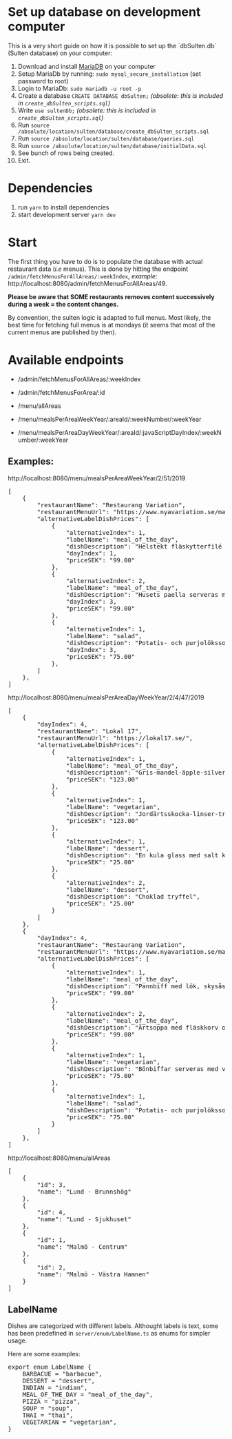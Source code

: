 # Set up database on development computer

This is a very short guide on how it is possible to set up the ´dbSulten.db´ (Sulten database) on your computer:

1. Download and install [MariaDB](https://mariadb.org/download/) on your computer
1. Setup MariaDb by running: `sudo mysql_secure_installation` (set password to root)
1. Login to MariaDb: `sudo mariadb -u root -p`
1. Create a database `CREATE DATABASE dbSulten;` _(obsolete: this is included in `create_dbSulten_scripts.sql`)_
1. Write `use sultenDb;` _(obsolete: this is included in `create_dbSulten_scripts.sql`)_
1. Run `source /absolute/location/sulten/database/create_dbSulten_scripts.sql`
1. Run `source /absolute/location/sulten/database/queries.sql`
1. Run `source /absolute/location/sulten/database/initialData.sql`
1. See bunch of rows being created.
1. Exit.

# Dependencies

1. run `yarn` to install dependencies
1. start development server `yarn dev`

# Start
The first thing you have to do is to populate the database with actual restaurant data (_i.e_ menus). This is done by hitting the endpoint `/admin/fetchMenusForAllAreas/:weekIndex`, _example:_  http://localhost:8080/admin/fetchMenusForAllAreas/49.

**Please be aware that SOME restaurants removes content successively during a week = the content changes.**

By convention, the sulten logic is adapted to full menus. Most likely, the best time for fetching full menus is at mondays (it seems that most of the current menus are published by then).

# Available endpoints

- /admin/fetchMenusForAllAreas/:weekIndex
- /admin/fetchMenusForArea/:id

- /menu/allAreas
- /menu/mealsPerAreaWeekYear/:areaId/:weekNumber/:weekYear
- /menu/mealsPerAreaDayWeekYear/:areaId/:javaScriptDayIndex/:weekNumber/:weekYear

## Examples:

http://localhost:8080/menu/mealsPerAreaWeekYear/2/51/2019

<pre>[
    {
        "restaurantName": "Restaurang Variation",
        "restaurantMenuUrl": "https://www.nyavariation.se/matsedel/",
        "alternativeLabelDishPrices": [
            {
                "alternativeIndex": 1,
                "labelName": "meal_of_the_day",
                "dishDescription": "Helstekt fläskytterfilé med glöggkokta sviskon, gräddsås och kokt potatis",
                "dayIndex": 1,
                "priceSEK": "99.00"
            },
            {
                "alternativeIndex": 2,
                "labelName": "meal_of_the_day",
                "dishDescription": "Husets paella serveras med vitlöksyoghurt",
                "dayIndex": 3,
                "priceSEK": "99.00"
            },
            {
                "alternativeIndex": 1,
                "labelName": "salad",
                "dishDescription": "Potatis- och purjolökssoppa",
                "dayIndex": 3,
                "priceSEK": "75.00"
            },
        ]
    },
]</pre>

http://localhost:8080/menu/mealsPerAreaDayWeekYear/2/4/47/2019

<pre>[
    {
        "dayIndex": 4,
        "restaurantName": "Lokal 17",
        "restaurantMenuUrl": "https://lokal17.se/",
        "alternativeLabelDishPrices": [
            {
                "alternativeIndex": 1,
                "labelName": "meal_of_the_day",
                "dishDescription": "Gris-mandel-äpple-silverlök",
                "priceSEK": "123.00"
            },
            {
                "alternativeIndex": 1,
                "labelName": "vegetarian",
                "dishDescription": "Jordärtsskocka-linser-tryffel-svamp",
                "priceSEK": "123.00"
            },
            {
                "alternativeIndex": 1,
                "labelName": "dessert",
                "dishDescription": "En kula glass med salt kola & crisp",
                "priceSEK": "25.00"
            },
            {
                "alternativeIndex": 2,
                "labelName": "dessert",
                "dishDescription": "Choklad tryffel",
                "priceSEK": "25.00"
            }
        ]
    },
    {
        "dayIndex": 4,
        "restaurantName": "Restaurang Variation",
        "restaurantMenuUrl": "https://www.nyavariation.se/matsedel/",
        "alternativeLabelDishPrices": [
            {
                "alternativeIndex": 1,
                "labelName": "meal_of_the_day",
                "dishDescription": "Pannbiff med lök, skysås, lingonsylt och kokt potatis",
                "priceSEK": "99.00"
            },
            {
                "alternativeIndex": 2,
                "labelName": "meal_of_the_day",
                "dishDescription": "Ärtsoppa med fläskkorv och rökt fläsksida",
                "priceSEK": "99.00"
            },
            {
                "alternativeIndex": 1,
                "labelName": "vegetarian",
                "dishDescription": "Bönbiffar serveras med vitlöksyoghurt",
                "priceSEK": "75.00"
            },
            {
                "alternativeIndex": 1,
                "labelName": "salad",
                "dishDescription": "Potatis- och purjolökssoppa",
                "priceSEK": "75.00"
            }
        ]
    },
]</pre>

http://localhost:8080/menu/allAreas

<pre>[
    {
        "id": 3,
        "name": "Lund - Brunnshög"
    },
    {
        "id": 4,
        "name": "Lund - Sjukhuset"
    },
    {
        "id": 1,
        "name": "Malmö - Centrum"
    },
    {
        "id": 2,
        "name": "Malmö - Västra Hamnen"
    }
]</pre>

## LabelName
Dishes are categorized with different labels. Althought labels is text, some has been predefined in `server/enum/LabelName.ts` as enums for simpler usage.

Here are some examples:
<pre>export enum LabelName {
    BARBACUE = "barbacue",
    DESSERT = "dessert",
    INDIAN = "indian",
    MEAL_OF_THE_DAY = "meal_of_the_day",
    PIZZA = "pizza",
    SOUP = "soup",
    THAI = "thai",
    VEGETARIAN = "vegetarian",
}</pre>
